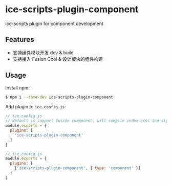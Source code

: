 # ice-scripts-plugin-component

ice-scripts plugin for component development

## Features

- 支持组件模块开发 dev & build
- 支持接入 Fusion Cool & 设计板块的组件构建

## Usage

Install npm:

```bash
$ npm i --save-dev ice-scripts-plugin-component
```

Add plugin to `ice.config.js`:

```js
// ice.config.js
// default is support fusion component, will compile index.scss and style.js
module.exports = {
  plugins: [
    'ice-scripts-plugin-component'
  ]
}
```

```js
// ice.config.js
module.exports = {
  plugins: [
    ['ice-scripts-plugin-component', { type: 'component' }]
  ]
}
```